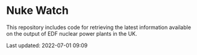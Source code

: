 # Nuke Watch

This repository includes code for retrieving the latest information available on the output of EDF nuclear power plants in the UK.

Last updated: 2022-07-01 09:09
